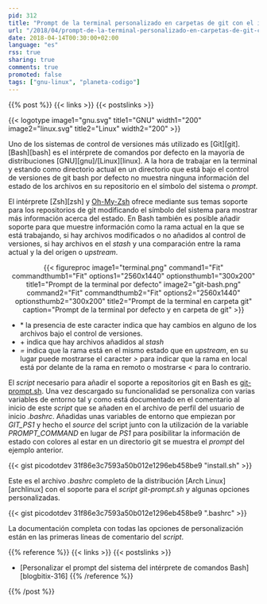 ```yaml
---
pid: 312
title: "Prompt de la terminal personalizado en carpetas de git con el intérprete Bash"
url: "/2018/04/prompt-de-la-terminal-personalizado-en-carpetas-de-git-con-el-interprete-bash/"
date: 2018-04-14T00:30:00+02:00
language: "es"
rss: true
sharing: true
comments: true
promoted: false
tags: ["gnu-linux", "planeta-codigo"]
---
```


{{% post %}}
{{< links >}}
{{< postslinks >}}

{{< logotype image1="gnu.svg" title1="GNU" width1="200" image2="linux.svg" title2="Linux" width2="200" >}}

Uno de los sistemas de control de versiones más utilizado es [Git][git]. [Bash][bash] es el intérprete de comandos por defecto en la mayoría de distribuciones [GNU][gnu]/[Linux][linux]. A la hora de trabajar en la terminal y estando como directorio actual en un directorio que está bajo el control de versiones de git bash por defecto no muestra ninguna información del estado de los archivos en su repositorio en el símbolo del sistema o _prompt_.

El intérprete [Zsh][zsh] y [Oh-My-Zsh](http://ohmyz.sh/) ofrece mediante sus temas soporte para los repositorios de git modificando el símbolo del sistema para mostrar más información acerca del estado. En Bash también es posible añadir soporte para que muestre información como la rama actual en la que se está trabajando, si hay archivos modificados o no añadidos al control de versiones, si hay archivos en el _stash_ y una comparación entre la rama actual y la del origen o _upstream_.

<div class="media" style="text-align: center;">
    {{< figureproc
        image1="terminal.png" command1="Fit" commandthumb1="Fit" options1="2560x1440" optionsthumb1="300x200" title1="Prompt de la terminal por defecto"
        image2="git-bash.png" command2="Fit" commandthumb2="Fit" options2="2560x1440" optionsthumb2="300x200" title2="Prompt de la terminal en carpeta git"        
        caption="Prompt de la terminal por defecto y en carpeta de git" >}}
</div>

* \* la presencia de este caracter indica que hay cambios en alguno de los archivos bajo el control de versiones.
* \+ indica que hay archivos añadidos al _stash_
* _=_ indica que la rama está en el mismo estado que en _upstream_, en su lugar puede mostrarse el caracter _>_ para indicar que la rama en local está por delante de la rama en remoto o mostrarse _<_ para lo contrario.

El _script_ necesario para añadir el soporte a repositorios git en Bash es [git-prompt.sh](https://github.com/git/git/blob/master/contrib/completion/git-prompt.sh). Una vez descargado su funcionalidad se personaliza con varias variables de entorno tal y como está documentado en el comentario al inicio de este _script_ que se añaden en el archivo de perfil del usuario de inicio _.bashrc_. Añadidas unas variables de entorno que empiezan por _GIT\_PS1_ y hecho el _source_ del script junto con la utilización de la variable _PROMPT\_COMMAND_ en lugar de _PS1_ para posibilitar la información de estado con colores al estar en un directorio git se muestra el _prompt_ del ejemplo anterior.

{{< gist picodotdev 31f86e3c7593a50b012e1296eb458be9 "install.sh" >}}

Este es el archivo _.bashrc_ completo de la distribución [Arch Linux][archlinux] con el soporte para el _script_ _git-prompt.sh_ y algunas opciones personalizadas.

{{< gist picodotdev 31f86e3c7593a50b012e1296eb458be9 ".bashrc" >}}

La documentación completa con todas las opciones de personalización están en las primeras líneas de comentario del _script_.

{{% reference %}}
{{< links >}}
{{< postslinks >}}
* [Personalizar el prompt del sistema del intérprete de comandos Bash][blogbitix-316]
{{% /reference %}}

{{% /post %}}
